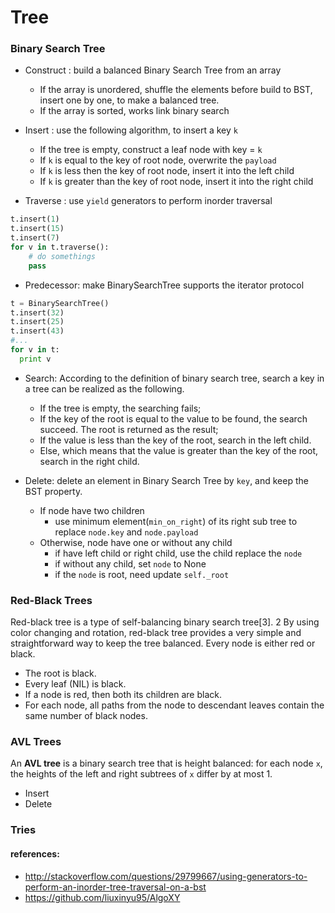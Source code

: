 # Tree


### Binary Search Tree

  * Construct : build a balanced Binary Search Tree from an array
    - If the array is unordered, shuffle the elements before build to BST, insert one by one, to make a balanced tree.
    - If the array is sorted, works link binary search



  * Insert : use the following algorithm, to insert a key `k`
    - If the tree is empty, construct a leaf node with key = `k`
    - If `k` is equal to the key of root node, overwrite the `payload`
    - If `k` is less then the key of root node, insert it into the left child
    - If `k` is greater than the key of root node, insert it into the right child


  * Traverse : use `yield` generators to perform inorder traversal
  ```python
  t.insert(1)
  t.insert(15)
  t.insert(7)
  for v in t.traverse():
      # do somethings
      pass
  ```
  * Predecessor: make BinarySearchTree supports the iterator protocol
  ```python
  t = BinarySearchTree()
  t.insert(32)
  t.insert(25)
  t.insert(43)
  #...
  for v in t:
    print v
  ```
  * Search: According to the definition of binary search tree, search a key in a tree can be realized as the following.
    - If the tree is empty, the searching fails;
    - If the key of the root is equal to the value to be found, the search succeed. The root is returned as the result;
    - If the value is less than the key of the root, search in the left child.
    - Else, which means that the value is greater than the key of the root, search in the right child.


  * Delete: delete an element in Binary Search Tree by `key`, and  keep the BST property.
    - If node have two children
      - use minimum element(`min_on_right`) of its right sub tree to replace `node.key` and `node.payload`
    - Otherwise, node have one or without any child
      - if have left child or right child, use the child replace the `node`
      - if without any child, set `node` to None
      - if the `node` is root, need update `self._root`


### Red-Black Trees
Red-black tree is a type of self-balancing binary search tree[3]. 2 By using color changing and rotation, red-black tree provides a very simple and straightforward way to keep the tree balanced.
Every node is either red or black.
  * The root is black.
  * Every leaf (NIL) is black.
  * If a node is red, then both its children are black.
  * For each node, all paths from the node to descendant leaves contain the same number of black nodes.

### AVL Trees
An **AVL tree** is a binary search tree that is height balanced: for each node `x`, the heights of the left and right subtrees of `x` differ by at most 1.
  * Insert
  * Delete

### Tries

#### references:
  * http://stackoverflow.com/questions/29799667/using-generators-to-perform-an-inorder-tree-traversal-on-a-bst
  * https://github.com/liuxinyu95/AlgoXY
